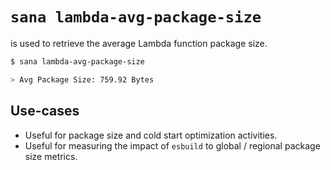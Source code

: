 # `sana lambda-avg-package-size`

is used to retrieve the average Lambda function package size.

```sh
$ sana lambda-avg-package-size

> Avg Package Size: 759.92 Bytes
```

## Use-cases

- Useful for package size and cold start optimization activities.
- Useful for measuring the impact of `esbuild` to global / regional package size metrics.
